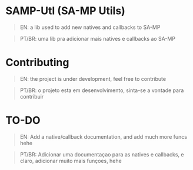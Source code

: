 # SAMP-Utl (SA-MP Utils)
> EN: a lib used to add new natives and callbacks to SA-MP

> PT/BR: uma lib pra adicionar mais natives e callbacks ao SA-MP

# Contributing
> EN: the project is under development, feel free to contribute

> PT/BR: o projeto esta em desenvolvimento, sinta-se a vontade para contribuir

# TO-DO
> EN: Add a native/callback documentation, and add much more funcs hehe

>PT/BR: Adicionar uma documentaçao para as natives e callbacks, e claro, adicionar muito mais funçoes, hehe
